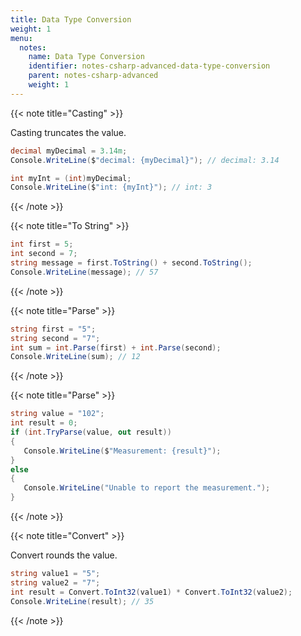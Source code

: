 ```yaml
---
title: Data Type Conversion
weight: 1
menu:
  notes:
    name: Data Type Conversion
    identifier: notes-csharp-advanced-data-type-conversion
    parent: notes-csharp-advanced
    weight: 1
---
```


<!-- Casting type to convert -->

{{< note title="Casting" >}}

Casting truncates the value.

```csharp
decimal myDecimal = 3.14m;
Console.WriteLine($"decimal: {myDecimal}"); // decimal: 3.14

int myInt = (int)myDecimal;
Console.WriteLine($"int: {myInt}"); // int: 3
```
{{< /note >}}

<!-- Convert number to string -->

{{< note title="To String" >}}

```csharp
int first = 5;
int second = 7;
string message = first.ToString() + second.ToString();
Console.WriteLine(message); // 57
```
{{< /note >}}

<!-- Convert string to number using Parse() -->

{{< note title="Parse" >}}

```csharp
string first = "5";
string second = "7";
int sum = int.Parse(first) + int.Parse(second);
Console.WriteLine(sum); // 12
```
{{< /note >}}

<!-- Convert string to number using TryParse() -->

{{< note title="Parse" >}}

```csharp
string value = "102";
int result = 0;
if (int.TryParse(value, out result))
{
   Console.WriteLine($"Measurement: {result}");
}
else
{
   Console.WriteLine("Unable to report the measurement.");
}
```
{{< /note >}}

<!-- Convert string to number using Convert class -->

{{< note title="Convert" >}}

Convert rounds the value.

```csharp
string value1 = "5";
string value2 = "7";
int result = Convert.ToInt32(value1) * Convert.ToInt32(value2);
Console.WriteLine(result); // 35
```
{{< /note >}}
